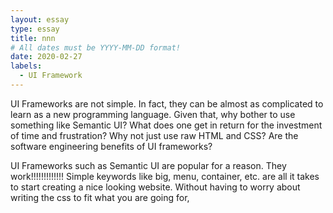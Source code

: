 ```yaml
---
layout: essay
type: essay
title: nnn
# All dates must be YYYY-MM-DD format!
date: 2020-02-27
labels:
  - UI Framework
---
```


UI Frameworks are not simple. In fact, they can be almost as complicated to learn as a new programming language. Given that, why bother to use something like Semantic UI? What does one get in return for the investment of time and frustration? Why not just use raw HTML and CSS? Are the software engineering benefits of UI frameworks?

UI Frameworks such as Semantic UI are popular for a reason. They work!!!!!!!!!!!!! Simple keywords like big, menu, container, etc. are all it takes to start creating a nice looking website. Without having to worry about writing the css to fit what you are going for, 
